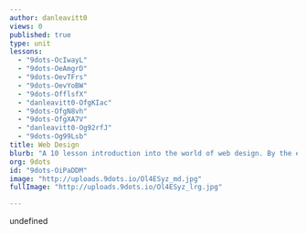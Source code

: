 ```yaml
---
author: danleavitt0
views: 0
published: true
type: unit
lessons: 
  - "9dots-OcIwayL"
  - "9dots-OeAmgrD"
  - "9dots-OevTFrs"
  - "9dots-OevYoBW"
  - "9dots-OfflsfX"
  - "danleavitt0-OfgKIac"
  - "9dots-OfgN8vh"
  - "9dots-OfgXA7V"
  - "danleavitt0-Og92rfJ"
  - "9dots-Og99Lsb"
title: Web Design
blurb: "A 10 lesson introduction into the world of web design. By the end of the unit, students will be able to create a website using HTML and CSS."
org: 9dots
id: "9dots-OiPaDDM"
image: "http://uploads.9dots.io/Ol4ESyz_md.jpg"
fullImage: "http://uploads.9dots.io/Ol4ESyz_lrg.jpg"

---
```


undefined
